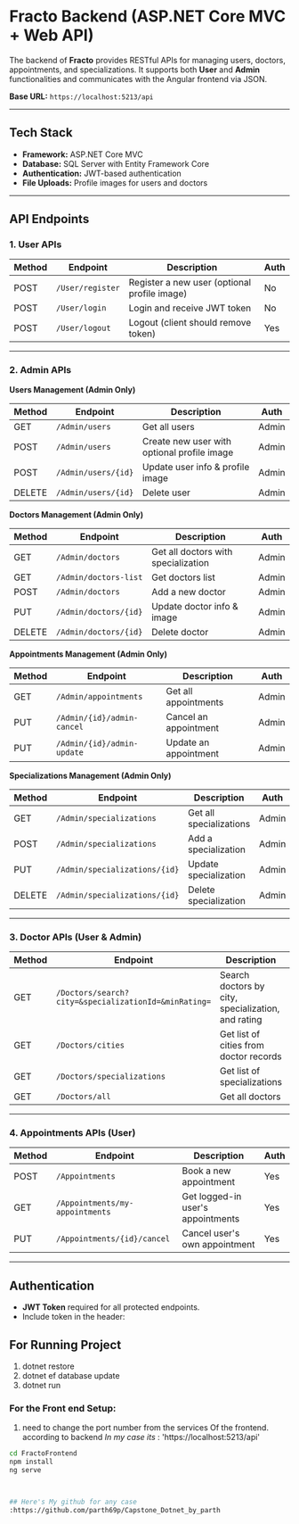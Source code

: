 # Fracto Backend (ASP.NET Core MVC + Web API)

The backend of **Fracto** provides RESTful APIs for managing users, doctors, appointments, and specializations. It supports both **User** and **Admin** functionalities and communicates with the Angular frontend via JSON.

**Base URL:** `https://localhost:5213/api`

---

## Tech Stack

- **Framework:** ASP.NET Core MVC  
- **Database:** SQL Server with Entity Framework Core  
- **Authentication:** JWT-based authentication  
- **File Uploads:** Profile images for users and doctors   

---

## API Endpoints

### 1. **User APIs**

| Method | Endpoint | Description | Auth |
|--------|----------|-------------|------|
| POST | `/User/register` | Register a new user (optional profile image) | No |
| POST | `/User/login` | Login and receive JWT token | No |
| POST | `/User/logout` | Logout (client should remove token) | Yes |

---

### 2. **Admin APIs**

**Users Management (Admin Only)**

| Method | Endpoint | Description | Auth |
|--------|----------|-------------|------|
| GET | `/Admin/users` | Get all users | Admin |
| POST | `/Admin/users` | Create new user with optional profile image | Admin |
| POST | `/Admin/users/{id}` | Update user info & profile image | Admin |
| DELETE | `/Admin/users/{id}` | Delete user | Admin |

**Doctors Management (Admin Only)**

| Method | Endpoint | Description | Auth |
|--------|----------|-------------|------|
| GET | `/Admin/doctors` | Get all doctors with specialization | Admin |
| GET | `/Admin/doctors-list` | Get doctors list | Admin |
| POST | `/Admin/doctors` | Add a new doctor | Admin |
| PUT | `/Admin/doctors/{id}` | Update doctor info & image | Admin |
| DELETE | `/Admin/doctors/{id}` | Delete doctor | Admin |

**Appointments Management (Admin Only)**

| Method | Endpoint | Description | Auth |
|--------|----------|-------------|------|
| GET | `/Admin/appointments` | Get all appointments | Admin |
| PUT | `/Admin/{id}/admin-cancel` | Cancel an appointment | Admin |
| PUT | `/Admin/{id}/admin-update` | Update an appointment | Admin |

**Specializations Management (Admin Only)**

| Method | Endpoint | Description | Auth |
|--------|----------|-------------|------|
| GET | `/Admin/specializations` | Get all specializations | Admin |
| POST | `/Admin/specializations` | Add a specialization | Admin |
| PUT | `/Admin/specializations/{id}` | Update specialization | Admin |
| DELETE | `/Admin/specializations/{id}` | Delete specialization | Admin |

---

### 3. **Doctor APIs (User & Admin)**

| Method | Endpoint | Description | Auth |
|--------|----------|-------------|------|
| GET | `/Doctors/search?city=&specializationId=&minRating=` | Search doctors by city, specialization, and rating | Yes |
| GET | `/Doctors/cities` | Get list of cities from doctor records | Yes |
| GET | `/Doctors/specializations` | Get list of specializations | No |
| GET | `/Doctors/all` | Get all doctors | Yes |

---

### 4. **Appointments APIs (User)**

| Method | Endpoint | Description | Auth |
|--------|----------|-------------|------|
| POST | `/Appointments` | Book a new appointment | Yes |
| GET | `/Appointments/my-appointments` | Get logged-in user's appointments | Yes |
| PUT | `/Appointments/{id}/cancel` | Cancel user's own appointment | Yes |

---

## Authentication

- **JWT Token** required for all protected endpoints.  
- Include token in the header:

## For Running Project

1. dotnet restore
2. dotnet ef database update
3. dotnet run

### For the Front end Setup:

1. need to change the port number from the services Of the frontend. according to backend
*In my case its* : 'https://localhost:5213/api'

```bash
cd FractoFrontend
npm install
ng serve



## Here's My github for any case 
:https://github.com/parth69p/Capstone_Dotnet_by_parth
